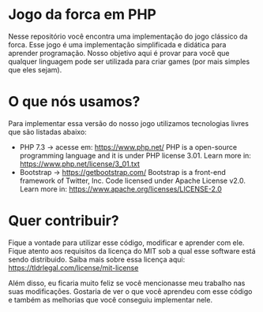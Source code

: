 # Jogo da forca em PHP

Nesse repositório você encontra uma implementação do jogo clássico da forca. Esse jogo é uma implementação simplificada e didática para aprender programação. Nosso objetivo aqui é provar para você que qualquer linguagem pode ser utilizada para criar games (por mais simples que eles sejam).

# O que nós usamos?

Para implementar essa versão do nosso jogo utilizamos tecnologias livres que são listadas abaixo:

- PHP 7.3 → acesse em: https://www.php.net/
PHP is a open-source programming language and it is under PHP license 3.01. Learn more in: https://www.php.net/license/3_01.txt
- Bootstrap → https://getbootstrap.com/
Bootstrap is a front-end framework of Twitter, Inc. Code licensed under Apache License v2.0. Learn more in: https://www.apache.org/licenses/LICENSE-2.0

# Quer contribuir?

Fique a vontade para utilizar esse código, modificar e aprender com ele. Fique atento aos requisitos da licença do MIT sob a qual esse software está sendo distribuido. Saiba mais sobre essa licença aqui:
https://tldrlegal.com/license/mit-license

Além disso, eu ficaria muito feliz se você mencionasse meu trabalho nas suas modificações. Gostaria de ver o que você aprendeu com esse código e também as melhorias que você conseguiu implementar nele.
